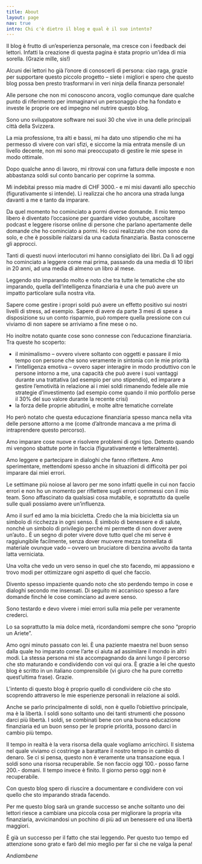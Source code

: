 ```yaml
---
title: About
layout: page
nav: true
intro: Chi c'è dietro il blog e qual è il suo intento?
---
```


Il blog è frutto di un’esperienza personale, ma cresce con i feedback dei lettori. Infatti la creazione di questa pagina è stata proprio un’idea di mia sorella. (Grazie mille, sis!)

Alcuni dei lettori ho già l’onore di conoscerli di persona: ciao raga, grazie per supportare questo piccolo progetto – siete i migliori e spero che questo blog possa ben presto trasformarvi in veri ninja della finanza personale!

Alle persone che non mi conoscono ancora, voglio comunque dare qualche punto di riferimento per immaginarvi un personaggio che ha fondato e investe le proprie ore ed impegno nel nutrire questo blog.

Sono uno sviluppatore software nei suoi 30 che vive in una delle principali città della Svizzera.

La mia professione, tra alti e bassi, mi ha dato uno stipendio che mi ha permesso di vivere con vari sfizi, e siccome la mia entrata mensile di un livello decente, non mi sono mai preoccupato di gestire le mie spese in modo ottimale.

Dopo qualche anno di lavoro, mi ritrovai con una fattura delle imposte e non abbastanza soldi sul conto bancario per coprirne la somma.

Mi indebitai presso mia madre di CHF 3000.- e mi misi davanti allo specchio (figurativamente si intende). Lì realizzai che ho ancora una strada lunga davanti a me e tanto da imparare.

Da quel momento ho cominciato a pormi diverse domande. Il mio tempo libero è diventato l’occasione per  guardare video youtube, ascoltare podcast e leggere risorse online di persone che parlano apertamente delle domande che ho cominciato a pormi. Ho così realizzato che non sono da solo, e che è possibile rialzarsi da una caduta finanziaria. Basta conoscerne gli approcci.

Tanti di questi nuovi interlocutori mi hanno consigliato dei libri. Da lì ad oggi ho cominciato a leggere come mai prima, passando da una media di 10 libri in 20 anni, ad una media di almeno un libro al mese.

Leggendo sto imparando molto e noto che tra tutte le tematiche che sto imparando, quella dell’intelligenza finanziaria è una che può avere un impatto particolare sulla nostra vita.

Sapere come gestire i propri soldi può avere un effetto positivo sui nostri livelli di stress, ad esempio. Sapere di avere da parte 3 mesi di spese a disposizione su un conto risparmio, può rompere quella pressione con cui viviamo di non sapere se arriviamo a fine mese o no.

Ho inoltre notato quante cose sono connesse con l’educazione finanziaria. Tra queste ho scoperto:

- il minimalismo – ovvero vivere soltanto con oggetti e passare il mio tempo con persone che sono veramente in sintonia con le mie priorità
- l’intelligenza emotiva – ovvero saper interagire in modo produttivo con le persone intorno a me, una capacità che può avere i suoi vantaggi durante una trattativa (ad esempio per uno stipendio), ed imparare a gestire l’emotività in relazione ai i miei soldi rimanendo fedele alle mie strategie d’investimento (ad esempio come quando il mio portfolio perse il 30% del suo valore durante la recente crisi)
- la forza delle proprie abitudini, e molte altre tematiche correlate

Ho però notato che questa educazione finanziaria spesso manca nella vita delle persone attorno a me (come d’altronde mancava a me prima di intraprendere questo percorso).

Amo imparare cose nuove e risolvere problemi di ogni tipo.
Detesto quando mi vengono sbattute porte in faccia (figurativamente e letteralmente).

Amo leggere e partecipare in dialoghi che fanno riflettere. Amo sperimentare, mettendomi spesso anche in situazioni di difficoltà per poi imparare dai miei errori.

Le settimane più noiose al lavoro per me sono infatti quelle in cui non faccio errori e non ho un momento per riflettere sugli errori commessi con il mio team.
Sono affascinato da qualsiasi cosa mutabile, e soprattutto da quelle sulle quali possiamo avere un’influenza.

Amo il surf ed amo la mia bicicletta.
Credo che la mia bicicletta sia un simbolo di ricchezza in ogni senso. È simbolo di benessere e di salute, nonché un simbolo di privilegio perché mi permette di non dover avere un’auto.. È un segno di poter vivere dove tutto quel che mi serve è raggiungibile facilmente, senza dover muovere mezza tonnellata di materiale ovunque vado – ovvero un bruciatore di benzina avvolto da tanta latta verniciata.

Una volta che vedo un vero senso in quel che sto facendo, mi appassiono e trovo modi per ottimizzare ogni aspetto di quel che faccio.

Divento spesso impaziente quando noto che sto perdendo tempo in cose e dialoghi secondo me insensati. Di seguito mi accanisco spesso a fare domande finché le cose cominciano ad avere senso.

Sono testardo e devo vivere i miei errori sulla mia pelle per veramente crederci.

Lo sa soprattutto la mia dolce metà, ricordandomi sempre che sono “proprio un Ariete”.

Amo ogni minuto passato con lei. È una paziente maestra nel buon senso dalla quale ho imparato come l’arte ci aiuta ad assimilare il mondo in altri modi. La stessa persona mi sta accompagnando da anni lungo il percorso che sto maturando e condividendo con voi qui ora. È grazie a lei che questo blog è scritto in un italiano comprensibile (vi giuro che ha pure corretto quest’ultima frase). Grazie.

L’intento di questo blog è proprio quello di condividere ciò che sto scoprendo attraverso le mie esperienze personali in relazione ai soldi.

Anche se parlo principalmente di soldi, non è quello l’obiettivo principale, ma è la libertà. I soldi sono soltanto uno dei tanti strumenti che possono darci più libertà. I soldi, se combinati bene con una buona educazione finanziaria ed un buon senso per le proprie priorità, possono darci in cambio più tempo.

Il tempo in realtà è la vera risorsa della quale vogliamo arricchirci. Il sistema nel quale viviamo ci costringe a barattare il nostro tempo in cambio di denaro. Se ci si pensa, questo non è veramente una transazione equa. I soldi sono una risorsa recuperabile. Se non faccio oggi 100.- posso farne 200.- domani. Il tempo invece è finito. Il giorno perso oggi non è recuperabile.

Con questo blog spero di riuscire a documentare e condividere con voi quello che sto imparando strada facendo.

Per me questo blog sarà un grande successo se anche soltanto uno dei lettori riesce a cambiare una piccola cosa per migliorare la propria vita finanziaria, avvicinandosi un pochino di più ad un benessere ed una libertà maggiori.

È già un successo per il fatto che stai leggendo. Per questo tuo tempo ed attenzione sono grato e farò del mio meglio per far sì che ne valga la pena!

_Andiambene_
